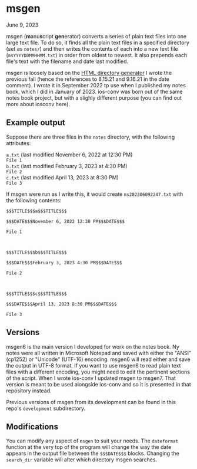 # msgen
June 9, 2023

msgen (**m**anu**s**cript **gen**erator) converts a series of plain text files into one large text file. To do so, it finds all the plain text files in a specified directory (set as `notes/`) and then writes the contents of each into a new text file (`msYYYYDDMMHHMM.txt`) in order from oldest to newest. It also prepends each file's text with the filename and date last modified. 

msgen is loosely based on the [HTML directory generator](#) I wrote the previous fall (hence the references to 8.15.21 and 9.16.21 in the date comment). I wrote it in September 2022 tp use when I published my notes book, which I did in January of 2023. ios-conv was born out of the same notes book project, but with a slighly different purpose (you can find out more about iosconv here). 
## Example output
Suppose there are three files in the `notes` directory, with the following attributes:

`a.txt` (last modified November 6, 2022 at 12:30 PM)  
`File 1`  
`b.txt` (last modified February 3, 2023 at 4:30 PM)  
`File 2`  
`c.txt` (last modified April 13, 2023 at 8:30 PM)  
`File 3`

If msgen were run as I write this, it would create `ms202306092247.txt` with the following contents:

```
$$$TITLE$$$a$$$TITLE$$$

$$$DATE$$$November 6, 2022 12:30 PM$$$DATE$$$

File 1



$$$TITLE$$$b$$$TITLE$$$

$$$DATE$$$February 3, 2023 4:30 PM$$$DATE$$$

File 2



$$$TITLE$$$c$$$TITLE$$$

$$$DATE$$$April 13, 2023 8:30 PM$$$DATE$$$

File 3
```
## Versions
msgen6 is the main version I developed for work on the notes book. Ny notes were all written in Microsoft Notepad and saved with either the "ANSI" (cp1252) or "Unicode" (UTF-16) encoding. msgen6 will read either and save the output in UTF-8 format. If you want to use msgen6 to read plain text files with a different encoding, you might need to edit the pertinent sections of the script. 
When I wrote ios-conv I updated msgen to msgen7. That version is meant to be used alongside ios-conv and so it is presented in that repository instead.

Previous versions of msgen from its development can be found in this repo's `development` subdirectory.
## Modifications
You can modify any aspect of `msgen` to suit your needs. The `dateformat` function at the very top of the program will change the way the date appears in the output file between the `$$$DATE$$$` blocks. Changing the `search_dir` variable will alter which directory msgen searches. 
